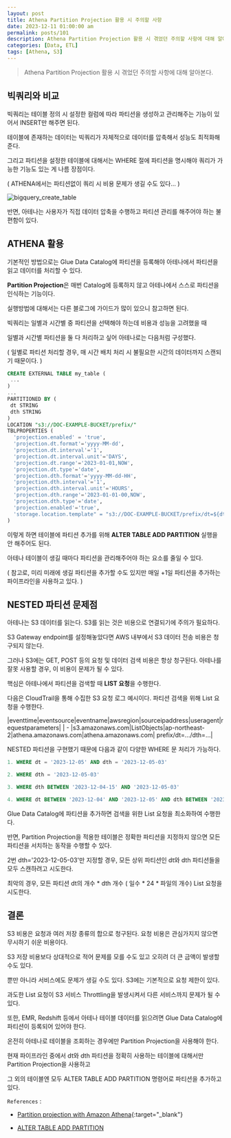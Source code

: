 ```yaml
---
layout: post
title: Athena Partition Projection 활용 시 주의할 사항
date: 2023-12-11 01:00:00 am
permalink: posts/101
description: Athena Partition Projection 활용 시 겪었던 주의할 사항에 대해 알아본다.
categories: [Data, ETL]
tags: [Athena, S3]
---
```


> Athena Partition Projection 활용 시 겪었던 주의할 사항에 대해 알아본다.

## 빅쿼리와 비교

빅쿼리는 테이블 정의 시 설정한 컬럼에 따라 파티션을 생성하고 관리해주는 기능이 있어서 INSERT만 해주면 된다.

테이블에 존재하는 데이터는 빅쿼리가 자체적으로 데이터를 압축해서 성능도 최적화해준다.

그리고 파티션을 설정한 테이블에 대해서는 WHERE 절에 파티션을 명시해야 쿼리가 가능한 기능도 있는 게 나름 장점이다.

( ATHENA에서는 파티션없이 쿼리 시 비용 문제가 생길 수도 있다... ) 

![bigquery_create_table]({{site.baseurl}}/assets/img/etl/bigquery_create_table.jpg)

반면, 아테나는 사용자가 직접 데이터 압축을 수행하고 파티션 관리를 해주어야 하는 불편함이 있다.

## ATHENA 활용

기본적인 방법으로는 Glue Data Catalog에 파티션을 등록해야 아테나에서 파티션을 읽고 데이터를 처리할 수 있다.

**Partition Projection**은 매번 Catalog에 등록하지 않고 아테나에서 스스로 파티션을 인식하는 기능이다.

실행방법에 대해서는 다른 블로그에 가이드가 많이 있으니 참고하면 된다.

빅쿼리는 일별과 시간별 중 파티션을 선택해야 하는데 비용과 성능을 고려했을 때

일별과 시간별 파티션을 둘 다 처리하고 싶어 아테나로는 다음처럼 구성했다.

( 일별로 파티션 처리할 경우, 매 시간 배치 처리 시 불필요한 시간의 데이터까지 스캔되기 때문이다. )

```sql
CREATE EXTERNAL TABLE my_table (
 ...
)
...
PARTITIONED BY (
 dt STRING
 dth STRING
)
LOCATION "s3://DOC-EXAMPLE-BUCKET/prefix/"
TBLPROPERTIES (
  'projection.enabled' = 'true',
  'projection.dt.format'='yyyy-MM-dd', 
  'projection.dt.interval'='1', 
  'projection.dt.interval.unit'='DAYS', 
  'projection.dt.range'='2023-01-01,NOW', 
  'projection.dt.type'='date', 
  'projection.dth.format'='yyyy-MM-dd-HH', 
  'projection.dth.interval'='1', 
  'projection.dth.interval.unit'='HOURS', 
  'projection.dth.range'='2023-01-01-00,NOW', 
  'projection.dth.type'='date', 
  'projection.enabled'='true', 
  'storage.location.template" = "s3://DOC-EXAMPLE-BUCKET/prefix/dt=${dt}/dth=${dth}'
)
```

이렇게 하면 테이블에 파티션 추가를 위해 **ALTER TABLE ADD PARTITION** 실행을 안 해주어도 된다.

아테나 테이블이 생길 때마다 파티션을 관리해주어야 하는 요소를 줄일 수 있다.

( 참고로, 미리 미래에 생길 파티션을 추가할 수도 있지만 매일 +1일 파티션을 추가하는 파이프라인을 사용하고 있다. )

## NESTED 파티션 문제점

아테나는 S3 데이터를 읽는다. S3를 읽는 것은 비용으로 연결되기에 주의가 필요하다.

S3 Gateway endpoint를 설정해놓았다면 AWS 내부에서 S3 데이터 전송 비용은 청구되지 않는다. 

그러나 S3에는 GET, POST 등의 요청 및 데이터 검색 비용은 항상 청구된다. 아테나를 잘못 사용할 경우, 이 비용이 문제가 될 수 있다.

핵심은 아테나에서 파티션을 검색할 때 **LIST 요청**을 수행한다.

다음은 CloudTrail을 통해 수집한 S3 요청 로그 예시이다. 파티션 검색을 위해 List 요청을 수행한다.

|eventtime|eventsource|eventname|awsregion|sourceipaddress|useragent|requestparameters|
|	- |s3.amazonaws.com|ListObjects|ap-northeast-2|athena.amazonaws.com|athena.amazonaws.com| prefix/dt=.../dth=...|

NESTED 파티션을 구현했기 때문에 다음과 같이 다양한 WHERE 문 처리가 가능하다.

```sql
1. WHERE dt = '2023-12-05' AND dth = '2023-12-05-03'

2. WHERE dth = '2023-12-05-03'

3. WHERE dth BETWEEN '2023-12-04-15' AND '2023-12-05-03'

4. WHERE dt BETWEEN '2023-12-04' AND '2023-12-05' AND dth BETWEEN '2023-12-04-15' AND '2023-12-05-03'
```

Glue Data Catalog에 파티션을 추가하면 검색을 위한 List 요청을 최소화하여 수행한다.

반면, Partition Projection을 적용한 테이블은 정확한 파티션을 지정하지 않으면 모든 파티션을 서치하는 동작을 수행할 수 있다.

2번 dth='2023-12-05-03'만 지정할 경우, 모든 상위 파티션인 dt와 dth 파티션들을 모두 스캔하려고 시도한다. 

최악의 경우, 모든 파티션 dt의 개수 * dth 개수 ( 일수 * 24 * 파일의 개수) List 요청을 시도한다.

## 결론

S3 비용은 요청과 여러 저장 종류의 합으로 청구된다. 요청 비용은 관심가지지 않으면 무시하기 쉬운 비용이다.

S3 저장 비용보다 상대적으로 적어 문제를 모를 수도 있고 오히려 더 큰 금액이 발생할 수도 있다.

뿐만 아니라 서비스에도 문제가 생길 수도 있다. S3에는 기본적으로 요청 제한이 있다.

과도한 List 요청이 S3 서비스 Throttling을 발생시켜서 다른 서비스까지 문제가 될 수 있다.

또한, EMR, Redshift 등에서 아테나 테이블 데이터를 읽으려면 Glue Data Catalog에 파티션이 등록되어 있어야 한다.

온전히 아테나로 테이블을 조회하는 경우에만 Partition Projection을 사용해야 한다.

현재 파이프라인 중에서 dt와 dth 파티션을 정확히 사용하는 테이블에 대해서만 Partition Projection을 사용하고

그 외의 테이블엔 모두 ALTER TABLE ADD PARTITION 명령어로 파티션을 추가하고 있다.

`References` : 

* [Partition projection with Amazon Athena](https://docs.aws.amazon.com/athena/latest/ug/partition-projection.html){:target="_blank"}

* [ALTER TABLE ADD PARTITION](https://docs.aws.amazon.com/ko_kr/athena/latest/ug/alter-table-add-partition.html)